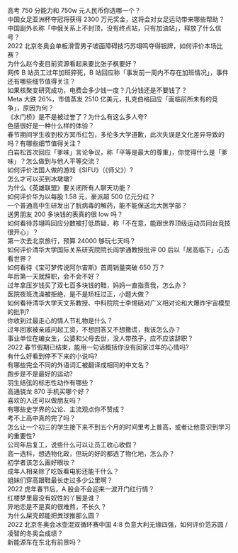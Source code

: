 高考 750 分能力和 750w 元人民币你选哪一个？  
中国女足亚洲杯夺冠将获得 2300 万元奖金，这将会对女足运动带来哪些帮助？  
中国副外长称「中俄关系上不封顶，没有终点站，只有加油站」，释放了什么信号？  
2022 北京冬奥会单板滑雪男子坡面障碍技巧苏翊鸣夺得银牌，如何评价本场比赛？  
为什么赵今麦目前资源看起来要比张子枫要好？  
网传 B 站员工过年加班猝死，B 站回应称「事发前一周内不存在加班情况」，事件还有哪些细节值得关注？  
如果核聚变研究成功，电费会多少钱一度？几分钱还是不要钱了？  
Meta 大跌 26%，市值蒸发 2510 亿美元，扎克伯格回应「面临前所未有的竞争」，原因为何？  
《水门桥》是不是被过誉了？为什么有这么多人夸?  
色感很好是一种什么样的体验？  
春节期间学生收到校方冥币红包，多伦多大学道歉，此次失误是文化差异导致的吗？有哪些细节值得关注？  
白岩松首次回应「爹味」言论争议，称「平等是最大的尊重」，你觉得什么是「爹味」？怎么做到与他人平等交流？  
如何评价法国人做的游戏《SIFU》（《师父》）?  
怎么才可以买到冰墩墩?  
为什么《英雄联盟》要关闭所有人聊天功能？  
如何评价华为以每股 1.58 元，豪派超 500 亿元分红？  
一个普通高中生研发出了朊病毒的解药，能不能保送北大医学部？  
送男朋友 200 多块钱的表真的很 low 吗？  
如何看待苏翊鸣回应分数被打低质疑，称「不在意，能跟世界顶级运动员同台竞技很开心」？  
第一次去北京旅行，预算 24000 够玩七天吗？  
如何评价清华大学国际关系研究院院长阎学通教授批评 00 后以「居高临下」心态看世界？  
如何看待《宝可梦传说阿尔宙斯》首周销量突破 650 万？  
年后第一天就辞职，会不会不好？  
过年拿压岁钱买了双七百多块钱的鞋，妈妈一直指责我，怎么办？  
医院夜班洗澡被拒绝，是不是矫枉过正，小题大做？  
如何看待清华大学天文系教授、中科院院士李惕碚对广义相对论和大爆炸宇宙模型的批判?  
你收到过最走心的情人节礼物是什么？  
过年回家被亲戚问起工资，不想回答又不想撒谎，我该怎么办？  
事业单位在编女生，公婆和父母去世，没人带孩子，应不应该辞职？  
2022 春节假期已结束，能用一句话概括你没有回家过年的心情吗?  
有什么好看到停不下来的小说吗?  
有哪些完全不同的外语词汇被翻译成相同的中文名？  
跑步是不是最好的运动?  
羽生结弦的标志性动作有哪些？  
高通骁龙 870 手机买哪个好？  
喜欢的人还可以做朋友吗？  
有哪些史学界的公论、主流观点你不赞成？  
考不上高中真的完了吗？  
怎么让一个初三的学生接下来不到五个月的时间里考上普高，或者让他意识到学习的重要性?  
公司年后复工，说些什么可以让员工收心收假？  
高一选科，想选物化政，但玩的好的都选了物化地，怎么办？  
初学者该怎么画好眼妆？  
成年人相亲除了吃饭看电影还能干什么？  
姐妹们穿高跟鞋最长走过多少公里啊？  
2022 虎年春节后，A 股会不会迎来一波开门红行情？  
红楼梦里最没有奴性的丫鬟是谁？  
异地恋是不是真的很难熬，不长久？  
为什么屎壳郎能把粪球推那么圆？  
2022 北京冬奥会冰壶混双循环赛中国 4:8 负意大利无缘四强，如何评价范苏圆 / 凌智的冬奥会成绩？  
新能源车在东北有前景吗？  
